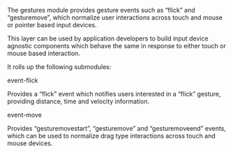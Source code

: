 The gestures module provides gesture events such as “flick” and “gesturemove”, which normalize user interactions across touch and mouse or pointer based input devices.

This layer can be used by application developers to build input device agnostic components which behave the same in response to either touch or mouse based interaction.

It rolls up the following submodules:

event-flick

Provides a “flick” event which notifies users interested in a “flick” gesture, providing distance, time and velocity information.

event-move

Provides “gesturemovestart”, “gesturemove” and “gesturemoveend” events, which can be used to normalize drag type interactions across touch and mouse devices.
